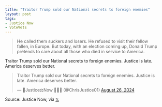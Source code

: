 ```yaml
---
title: "Traitor Trump sold our National secrets to foreign enemies"
layout: post
tags:
- Justice Now
- VoteVets
---
```


> He called them suckers and losers. He refused to visit their fellow fallen, in Europe. But today, with an election coming up, Donald Trump pretends to care about all those who died in service to America.

Traitor Trump sold our National secrets to foreign enemies. Justice is late. America deserves better.

<blockquote class="twitter-tweet"><p lang="en" dir="ltr">Traitor Trump sold our National secrets to foreign enemies. Justice is late. America deserves better.</p>&mdash; 🌻Justice⚖Now 🌟🇺🇸 (@ChrisJustice01) <a href="https://twitter.com/ChrisJustice01/status/1828166639436628185?ref_src=twsrc%5Etfw">August 26, 2024</a></blockquote> <script async src="https://platform.twitter.com/widgets.js" charset="utf-8"></script>

Source: Justice Now, via [𝕏](https://x.com)

